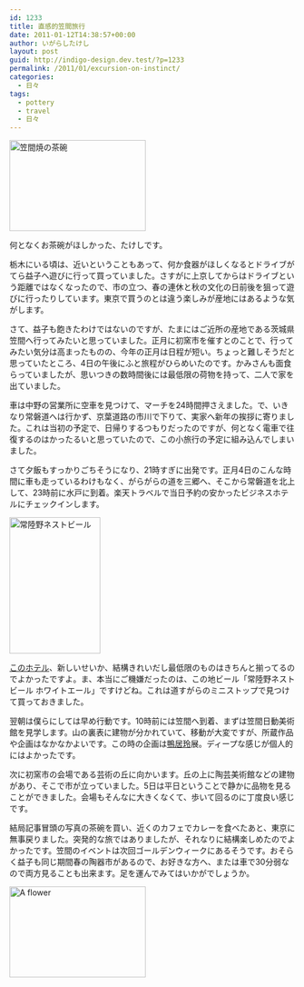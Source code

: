 ```yaml
---
id: 1233
title: 直感的笠間旅行
date: 2011-01-12T14:38:57+00:00
author: いがらしたけし
layout: post
guid: http://indigo-design.dev.test/?p=1233
permalink: /2011/01/excursion-on-instinct/
categories:
  - 日々
tags:
  - pottery
  - travel
  - 日々
---
```

<a href="http://photozou.jp/photo/show/120767/64003157"><img src="http://art23.photozou.jp/pub/767/120767/photo/64003157.jpg" alt="笠間焼の茶碗" width="240" height="160" /></a>

何となくお茶碗がほしかった、たけしです。

栃木にいる頃は、近いということもあって、何か食器がほしくなるとドライブがてら益子へ遊びに行って買っていました。さすがに上京してからはドライブという距離ではなくなったので、市の立つ、春の連休と秋の文化の日前後を狙って遊びに行ったりしています。東京で買うのとは違う楽しみが産地にはあるような気がします。

さて、益子も飽きたわけではないのですが、たまにはご近所の産地である茨城県笠間へ行ってみたいと思っていました。正月に初窯市を催すとのことで、行ってみたい気分は高まったものの、今年の正月は日程が短い。ちょっと難しそうだと思っていたところ、4日の午後にふと旅程がひらめいたのです。かみさんも面食らっていましたが、思いつきの数時間後には最低限の荷物を持って、二人で家を出ていました。
<!--more-->
車は中野の営業所に空車を見つけて、マーチを24時間押さえました。で、いきなり常磐道へは行かず、京葉道路の市川で下りて、実家へ新年の挨拶に寄りました。これは当初の予定で、日帰りするつもりだったのですが、何となく電車で往復するのはかったるいと思っていたので、この小旅行の予定に組み込んでしまいました。

さて夕飯もすっかりごちそうになり、21時すぎに出発です。正月4日のこんな時間に車も走っているわけもなく、がらがらの道を三郷へ、そこから常磐道を北上して、23時前に水戸に到着。楽天トラベルで当日予約の安かったビジネスホテルにチェックインします。

<a href="http://photozou.jp/photo/show/120767/64003124"><img src="http://art27.photozou.jp/pub/767/120767/photo/64003124.jpg" alt="常陸野ネストビール" width="160" height="240" /></a>

<a href="http://travel.rakuten.co.jp/HOTEL/44177/44177.html">このホテル</a>、新しいせいか、結構きれいだし最低限のものはきちんと揃ってるのでよかったですよ。ま、本当にご機嫌だったのは、この地ビール「常陸野ネストビール ホワイトエール」ですけどね。これは道すがらのミニストップで見つけて買っておきました。

翌朝は僕らにしては早め行動です。10時前には笠間へ到着、まずは笠間日動美術館を見学します。山の裏表に建物が分かれていて、移動が大変ですが、所蔵作品や企画はなかなかよいです。この時の企画は<a href="http://www.google.co.jp/search?sourceid=chrome&ie=UTF-8&q=%E9%B4%A8%E5%B1%85%E7%8E%B2">鴨居玲</a>展。ディープな感じが個人的にはよかったです。

次に初窯市の会場である芸術の丘に向かいます。丘の上に陶芸美術館などの建物があり、そこで市が立っていました。5日は平日ということで静かに品物を見ることができました。会場もそんなに大きくなくて、歩いて回るのに丁度良い感じです。

結局記事冒頭の写真の茶碗を買い、近くのカフェでカレーを食べたあと、東京に無事戻りました。突発的な旅ではありましたが、それなりに結構楽しめたのでよかったです。笠間のイベントは次回ゴールデンウィークにあるそうです。おそらく益子も同じ期間春の陶器市があるので、お好きな方へ、または車で30分弱なので両方見ることも出来ます。足を運んでみてはいかがでしょうか。

<a href="http://photozou.jp/photo/show/120767/64003143"><img src="http://art40.photozou.jp/pub/767/120767/photo/64003143.jpg" alt="A flower" width="240" height="160" /></a>